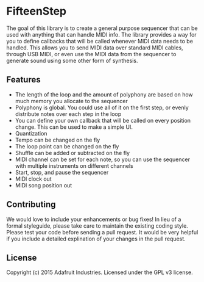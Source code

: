 # FifteenStep

The goal of this library is to create a general purpose sequencer
that can be used with anything that can handle MIDI info. The library
provides a way for you to define callbacks that will be called whenever
MIDI data needs to be handled. This allows you to send MIDI data over standard
MIDI cables, through USB MIDI, or even use the MIDI data from the sequencer
to generate sound using some other form of synthesis.

## Features

* The length of the loop and the amount of polyphony are based on how much memory you allocate to the sequencer
* Polyphony is global. You could use all of it on the first step, or evenly distribute notes over each step in the loop
* You can define your own callback that will be called on every position change. This can be used to make a simple UI.
* Quantization
* Tempo can be changed on the fly
* The loop point can be changed on the fly
* Shuffle can be added or subtracted on the fly
* MIDI channel can be set for each note, so you can use the sequencer with multiple instruments on different channels
* Start, stop, and pause the sequencer
* MIDI clock out
* MIDI song position out

## Contributing

We would love to include your enhancements or bug fixes! In lieu of a
formal styleguide, please take care to maintain the existing coding style.
Please test your code before sending a pull request. It would be
very helpful if you include a detailed explination of your changes in the
pull request.

## License

Copyright (c) 2015 Adafruit Industries. Licensed under the GPL v3 license.
